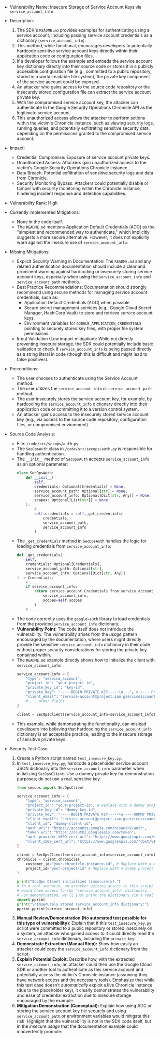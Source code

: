 - Vulnerability Name: Insecure Storage of Service Account Keys via `service_account_info`

- Description:
  1. The SDK's `README.md` provides examples for authenticating using a service account, including passing service account credentials as a dictionary (`service_account_info`).
  2. This method, while functional, encourages developers to potentially hardcode sensitive service account keys directly within their application code or configuration files.
  3. If a developer follows the example and embeds the service account key dictionary directly into their source code or stores it in a publicly accessible configuration file (e.g., committed to a public repository, stored in a world-readable file system), the private key component of the service account could be exposed.
  4. An attacker who gains access to the source code repository or the insecurely stored configuration file can extract the service account private key.
  5. With the compromised service account key, the attacker can authenticate to the Google Security Operations Chronicle API as the legitimate service account.
  6. This unauthorized access allows the attacker to perform actions within the victim's Chronicle instance, such as viewing security logs, running queries, and potentially exfiltrating sensitive security data, depending on the permissions granted to the compromised service account.

- Impact:
  - Credential Compromise: Exposure of service account private keys.
  - Unauthorized Access: Attackers gain unauthorized access to the victim's Google Security Operations Chronicle instance.
  - Data Breach: Potential exfiltration of sensitive security logs and data from Chronicle.
  - Security Monitoring Bypass: Attackers could potentially disable or tamper with security monitoring within the Chronicle instance, hindering incident response and detection capabilities.

- Vulnerability Rank: High

- Currently Implemented Mitigations:
  - None in the code itself.
  - The `README.md` mentions Application Default Credentials (ADC) as the "simplest and recommended way to authenticate," which implicitly suggests a more secure alternative. However, it does not explicitly warn against the insecure use of `service_account_info`.

- Missing Mitigations:
  - Explicit Security Warning in Documentation: The `README.md` and any related authentication documentation should include a clear and prominent warning against hardcoding or insecurely storing service account keys, especially when using the `service_account_info` and `service_account_path` methods.
  - Best Practice Recommendations: Documentation should strongly recommend using secure methods for managing service account credentials, such as:
    - Application Default Credentials (ADC) when possible.
    - Secure secret management services (e.g., Google Cloud Secret Manager, HashiCorp Vault) to store and retrieve service account keys.
    - Environment variables for `GOOGLE_APPLICATION_CREDENTIALS` pointing to securely stored key files, with proper file system permissions.
  - Input Validation (Low impact mitigation): While not directly preventing insecure storage, the SDK could potentially include basic validation to check if `service_account_info` is being passed directly as a string literal in code (though this is difficult and might lead to false positives).

- Preconditions:
  - The user chooses to authenticate using the Service Account method.
  - The user utilizes the `service_account_info` or `service_account_path` method.
  - The user insecurely stores the service account key, for example, by hardcoding the `service_account_info` dictionary directly into their application code or committing it to a version control system.
  - An attacker gains access to the insecurely stored service account key (e.g., via access to the source code repository, configuration files, or compromised environment).

- Source Code Analysis:
  - File: `/code/src/secops/auth.py`
  - The `SecOpsAuth` class in `/code/src/secops/auth.py` is responsible for handling authentication.
  - The `__init__` method of `SecOpsAuth` accepts `service_account_info` as an optional parameter:
    ```python
    class SecOpsAuth:
        def __init__(
            self,
            credentials: Optional[Credentials] = None,
            service_account_path: Optional[str] = None,
            service_account_info: Optional[Dict[str, Any]] = None,
            scopes: Optional[List[str]] = None
        ):
            # ...
            self.credentials = self._get_credentials(
                credentials,
                service_account_path,
                service_account_info
            )
    ```
  - The `_get_credentials` method in `SecOpsAuth` handles the logic for loading credentials from `service_account_info`:
    ```python
    def _get_credentials(
        self,
        credentials: Optional[Credentials],
        service_account_path: Optional[str],
        service_account_info: Optional[Dict[str, Any]]
    ) -> Credentials:
        # ...
        if service_account_info:
            return service_account.Credentials.from_service_account_info(
                service_account_info,
                scopes=self.scopes
            )
        # ...
    ```
  - The code correctly uses the `google-auth` library to load credentials from the provided `service_account_info` dictionary.
  - **Vulnerability Point:** The code itself does not introduce the vulnerability. The vulnerability arises from the *usage* pattern encouraged by the documentation, where users might directly provide the sensitive `service_account_info` dictionary in their code without proper security considerations for storing the private key contained within.
  - The `README.md` example directly shows how to initialize the client with `service_account_info`:
    ```python
    service_account_info = {
        "type": "service_account",
        "project_id": "your-project-id",
        "private_key_id": "key-id",
        "private_key": "-----BEGIN PRIVATE KEY-----\n...", # <--- Private Key Here
        "client_email": "service-account@project.iam.gserviceaccount.com",
        # ... other fields
    }

    client = SecOpsClient(service_account_info=service_account_info)
    ```
  - This example, while demonstrating the functionality, can mislead developers into believing that hardcoding the `service_account_info` dictionary is an acceptable practice, leading to the insecure storage of sensitive private keys.

- Security Test Case:
  1. Create a Python script named `test_insecure_key.py`.
  2. In `test_insecure_key.py`, hardcode a placeholder service account JSON dictionary into the `service_account_info` parameter when initializing `SecOpsClient`.  Use a dummy private key for demonstration purposes; do not use a real, sensitive key.
     ```python
     from secops import SecOpsClient

     service_account_info = {
         "type": "service_account",
         "project_id": "your-project-id", # Replace with a dummy project ID
         "private_key_id": "dummy-key-id",
         "private_key": "-----BEGIN PRIVATE KEY-----\n-----DUMMY PRIVATE KEY-----\n-----END PRIVATE KEY-----\n", # Insecurely hardcoded private key
         "client_email": "service-account@project.iam.gserviceaccount.com", # Replace with a dummy email
         "client_id": "dummy-client-id",
         "auth_uri": "https://accounts.google.com/o/oauth2/auth",
         "token_uri": "https://oauth2.googleapis.com/token",
         "auth_provider_x509_cert_url": "https://www.googleapis.com/oauth2/v1/certs",
         "client_x509_cert_url": "https://www.googleapis.com/robot/v1/metadata/x509/dummy"
     }

     client = SecOpsClient(service_account_info=service_account_info)
     chronicle = client.chronicle(
         customer_id="your-chronicle-instance-id", # Replace with a dummy customer ID
         project_id="your-project-id" # Replace with a dummy project ID
     )

     print("SecOps Client initialized (insecurely).")
     # In a real scenario, an attacker gaining access to this script
     # would have access to the 'service_account_info' dictionary.
     # For demonstration, we'll just print the dictionary (in a real test, avoid printing sensitive info).
     import pprint
     print("\nInsecurely stored service_account_info dictionary:")
     pprint.pprint(service_account_info)
     ```
  3.  **Manual Review/Demonstration (No automated test possible for this type of vulnerability):**  Explain that if this `test_insecure_key.py` script were committed to a public repository or stored insecurely on a system, an attacker who gained access to it could directly read the `service_account_info` dictionary, including the `private_key`.
  4.  **Demonstrate Extraction (Manual Step):**  Show how easily an attacker could copy the `service_account_info` dictionary from the script.
  5.  **Explain Potential Exploit:** Describe how, with the extracted `service_account_info`, an attacker could then use the Google Cloud SDK or another tool to authenticate as this service account and potentially access the victim's Chronicle instance (assuming they have network access and the necessary tools).  Emphasize that while this test case doesn't *automatically* exploit a live Chronicle instance (due to the placeholder key), it clearly demonstrates the vulnerability and ease of credential extraction due to insecure storage encouraged by the example.
  6.  **Mitigation Demonstration (Conceptual):** Explain how using ADC or storing the service account key file securely and using `service_account_path` or environment variables would mitigate this risk.  Highlight that the vulnerability is not in the SDK code itself, but in the *insecure usage* that the documentation example could inadvertently promote.